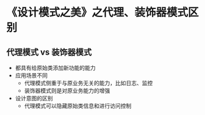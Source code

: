 # 《设计模式之美》之代理、装饰器模式区别

## 代理模式 vs 装饰器模式

- 都具有给原始类添加新功能的能力
- 应用场景不同
	- 代理模式侧重于与原业务无关的能力，比如日志、监控
	- 装饰器模式则是对原业务能力的增强
- 设计意图的区别
	- 代理模式可以隐藏原始类信息和进行访问控制

